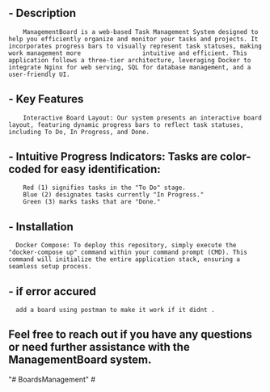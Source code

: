 ## - Description
        ManagementBoard is a web-based Task Management System designed to help you efficiently organize and monitor your tasks and projects. It incorporates progress bars to visually represent task statuses, making work management more                 intuitive and efficient. This application follows a three-tier architecture, leveraging Docker to integrate Nginx for web serving, SQL for database management, and a user-friendly UI.



## - Key Features
        Interactive Board Layout: Our system presents an interactive board layout, featuring dynamic progress bars to reflect task statuses, including To Do, In Progress, and Done.




## - Intuitive Progress Indicators: Tasks are color-coded for easy identification:
        Red (1) signifies tasks in the "To Do" stage.
        Blue (2) designates tasks currently "In Progress."
        Green (3) marks tasks that are "Done."


        

## - Installation
      Docker Compose: To deploy this repository, simply execute the "docker-compose up" command within your command prompt (CMD). This command will initialize the entire application stack, ensuring a seamless setup process.



 
## - if error accured                      
      add a board using postman to make it work if it didnt .
 

## Feel free to reach out if you have any questions or need further assistance with the ManagementBoard system. ##
 "# BoardsManagement" #
